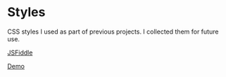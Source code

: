 # Styles
CSS styles I used as part of previous projects. I collected them for future use.

[JSFiddle](https://jsfiddle.net/elshinnaweyom/qkff1v9u/1/)

[Demo](https://omar-elshinnawey.github.io/styles)
